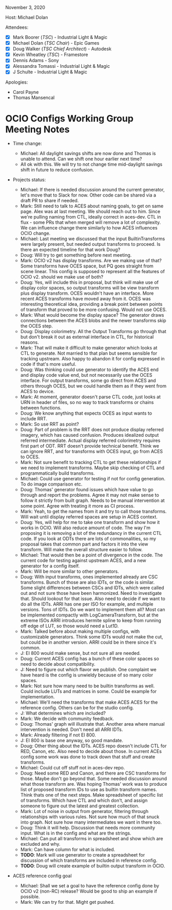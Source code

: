 <!-- SPDX-License-Identifier: CC-BY-4.0 -->
<!-- Copyright Contributors to the OpenColorIO Project. -->

November 3, 2020

Host: Michael Dolan

Attendees:
  * [X] Mark Boorer (_TSC_) - Industrial Light & Magic
  * [X] Michael Dolan (_TSC Chair_) - Epic Games
  * [X] Doug Walker (_TSC Chief Architect_) - Autodesk
  * [X] Kevin Wheatley (_TSC_) - Framestore
  * [X] Dennis Adams - Sony
  * [X] Alessandra Tomassi - Industrial Light & Magic
  * [X] J Schulte - Industrial Light & Magic

Apologies:
  * Carol Payne
  * Thomas Mansencal

# **OCIO Configs Working Group Meeting Notes**

* Time change:
    - Michael: All daylight savings shifts are now done and Thomas is unable to 
      attend. Can we shift one hour earlier next time?
    - All ok with this. We will try to not change time mid-daylight savings 
      shift in future to reduce confusion.

* Projects status:
    - Michael: If there is needed discussion around the current generator, 
      let's move that to Slack for now. Other code can be shared via a 
      draft PR to share if needed.
    - Mark: Still need to talk to ACES about naming goals, to get on same page. 
      Alex was at last meeting. We should reach out to him. Since we're pulling 
      naming from CTL, ideally correct in aces-dev. CTL in flux - some PRs that 
      when merged will remove a lot of complexity. We can influence change 
      there similarly to how ACES influences OCIO change.
    - Michael: Last meeting we discussed that the input BuiltinTransforms were 
      largely present, but needed output transforms to proceed. Is there an 
      expected timeline for that work Doug?
    - Doug: Will try to get something before next meeting.
    - Mark: OCIO v2 has display transforms. Are we making use of that? Some 
      transforms have OCES space, but PQ goes straight from scene linear. This 
      config is supposed to represent all the features of OCIO v2. should we 
      make use of both?
    - Doug: Yes, will include this in proposal, but think will make use of 
      display color spaces, so output transforms will be view transform plus 
      display transform. OCES wouldn't have an interface. More recent ACES 
      transforms have moved away from it. OCES was interesting theoretical 
      idea, providing a break point between points of transform that proved to 
      be more confusing. Would not use OCES.
    - Mark: What would become the display space? The generator draws 
      connections between the ACES blobs and the newer transforms skip the OCES 
      step.
    - Doug: Display colorimetry. All the Output Transforms go through that but 
      don't break it out as external interface in CTL, for historical reasons.
    - Mark: That will make it difficult to make generator which looks at CTL to 
      generate. Not married to that plan but seems sensible for tracking 
      upstream. Also happy to abandon it for config expressed in code if that's 
      more useful.
    - Doug: Was thinking could use generator to identify the ACES end and 
      display code value end, but not necessarily use the OCES interface. For 
      output transforms, some go direct from ACES and others through OCES, but 
      we could handle them as if they went from ACES to device.
    - Mark: At moment, generator doesn't parse CTL code, just looks at URN in 
      header of files, so no way to track transforms or chains between functions.
    - Doug: We know anything that expects OCES as input wants to include RRT.
    - Mark: So use RRT as point?
    - Doug: Part of problem is the RRT does not produce display referred 
      imagery, which has caused confusion. Produces idealized output referred 
      intermediate. Actual display referred colorimetry requires first part of 
      ODT. RRT doesn't provide technical benefit. Think we can ignore RRT, and 
      for transforms with OCES input, go from ACES to OCES.
    - Mark: Not sure benefit to tracking CTL to get these relationships if we 
      need to implement transforms. Maybe skip checking of CTL and 
      programmatically build transforms.
    - Michael: Could use generator for testing if not for config generation. To 
      do image comparison etc.
    - Doug: Thomas' generator found issues which have value to go through and 
      report the problems. Agree it may not make sense to follow it strictly 
      from built graph. Needs to be manual intervention at some point. Agree 
      with treating it more as CI process.
    - Mark: Yeah, to get the names from it and try to call those transforms. 
      Will wait until display referred spaces are setup in ACES context.
    - Doug: Yes, will help for me to take one transform and show how it works 
      in OCIO. Will also reduce amount of code. The way I'm proposing it is 
      removing a lot of the redundancy in the current CTL code. If you look at 
      ODTs there are lots of commonalities, so my proposal takes that common 
      part and factors it into the view transform. Will make the overall 
      structure easier to follow.
    - Michael: That would then be a point of divergence in the code. The 
      current code for testing against upstream ACES, and a new generator for
      a config itself.
    - Mark: Will be more similar to other generators.
    - Doug: With input transforms, ones implemented already are CSC transforms. 
      Bunch of those are also IDTs, or the code is similar. Some slight 
      differences between CSCs and IDTs, which were called out and not sure 
      those have been harmonized. Need to investigate that. Should lookout for 
      that issue. Also need to decide if we want to do all the IDTs. ARRI has 
      one per ISO for example, and multiple versions. Tons of IDTs. Do we want 
      to implement them all? Most can be implemented compactly with 
      LogCameraTransform, but at the extreme ISOs ARRI introduces hermite 
      spline to keep from running off edge of LUT, so those would need a Lut1D.
    - Mark: Talked before about making multiple configs, with customizable 
      generators. Think some IDTs would not make the cut, but could be in 
      another version. ARRI could be in there since it's common.
    - J: EI 800 would make sense, but not sure all are needed.
    - Doug: Current ACES config has a bunch of these color spaces so need to 
      decide about compatibility.
    - J: Need to figure out which flavor we publish. One complaint we have 
      heard is the config is unwieldy because of so many color spaces.
    - Mark: Not sure how many need to be builtin transforms as well. Could 
      include LUTs and matrices in some. Could be example for implementation.
    - Michael: We'll need the transforms that make ACES ACES for the reference 
      config. Others can be for the studio config.
    - J: What determines which are included?
    - Mark: We decide with community feedback.
    - Doug: Thomas' graph will illustrate that. Another area where manual 
      intervention is needed. Don't need all ARRI IDTs.
    - Mark: Already filtering if not EI 800.
    - J: EI 800 is base one anyway, so good mandate.
    - Doug: Other thing about the IDTs. ACES repo doesn't include CTL for RED, 
      Canon, etc. Also need to decide about those. In current ACEs config some 
      work was done to track down that stuff and create transforms.
    - Michael: Could cut off stuff not in aces-dev repo.
    - Doug: Need some RED and Canon, and there are CSC transforms for those. 
      Maybe don't go beyond that. Some needed discussion around what those 
      transform are. Was hoping Thomas' work was to produce list of proposed 
      transform IDs to use as builtin transform names. Think thats one of the 
      next steps. Make spreadsheet of specific list of transforms. Which have 
      CTL and which don't, and assign someone to figure out the latest and 
      greatest collection.
    - Mark: Lot of noise in output from generator, filtering through 
      relationships with various rules. Not sure how much of that snuck into 
      graph. Not sure how many intermediates we want in there too.
    - Doug: Think it will help. Discussion that needs more community input. 
      What is in the config and what are the strings.
    - Michael: Can put all transforms in spreadsheet and show which are 
      excluded and why.
    - Mark: Can have column for what is included.
    - **TODO**: Mark will use generator to create a spreadsheet for discussion
      of which transforms are included in reference config.
    - **TODO**: Doug will create example of builtin output transform in OCIO.

* ACES reference config goal
    - Michael: Shall we set a goal to have the reference config done by OCIO 
      v2 (non-RC) release? Would be good to ship an example if possible.
    - Mark: We can try for that. Might get pushed.
